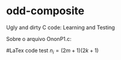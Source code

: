 # odd-composite
Ugly and dirty C code: Learning and Testing

Sobre o arquivo OnonP1.c: 

#LaTex code test
$n_{i} = (2m + 1)(2k + 1)$

